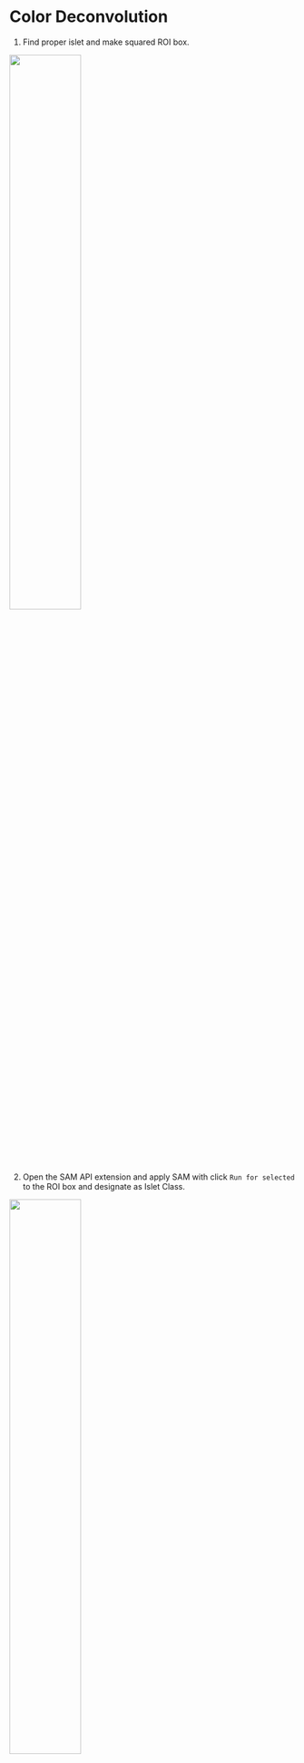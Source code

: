 # Color Deconvolution

1. Find proper islet and make squared ROI box.

  <img src="https://github.com/user-attachments/assets/14d90cca-6ace-4be2-a19a-e4abfb31fdd3" width=50%, height=50%>

2. Open the SAM API extension and apply SAM with click `Run for selected` to the ROI box and designate as Islet Class.

  <img src="https://github.com/user-attachments/assets/b6633e7b-06b8-4e9f-a5ee-d155450aad1e" width=50%, height=50%>
  <img src="https://github.com/user-attachments/assets/beb27057-7893-44c6-a303-1417e4102912" width=50%, height=50%>

3. Make square box at the non-islet area and designate as Background Class.

  <img src="https://github.com/user-attachments/assets/927d1c33-8984-48f2-b37a-bb34c921a6da" width=50%, height=50%>

4.Train pixel classifier
- **Classify** -> **Pixel classification** -> **Train pixel classifier**
- **Features** -> **Edit** -> **Channels (set Insulin, Glucagon, CD3+)**
- **Region** -> **Any object bounds(fast)**
- Save classifier named **{#slide}_classifier**
- Check with **Live Prediction**
- Click **Create objects**

  <img src="https://github.com/user-attachments/assets/6d1814f6-eff7-4e98-9abb-52a1a8347800" width=50%, height=50%>

5. Apply trained classifier after removing all Annotation squares in image.
- **Classify** -> **Pixel classification** -> **Load pixel classifier**
- **Choose model**
- **Region** -> **Everywhere**
- **Create objects**
- New object type = **Annotation**
- Minimun object size **20um^2**
- **Check Split objects** and Run
- Remove all the **Annotation (Background)**

  <img src="https://github.com/user-attachments/assets/66c36482-3163-4078-b1db-0035087b9146" width=50%, height=50%>

6. Run the script `2_get-bounding-box.groovy`, and it turns all the annotation boxes into Red squared ROI boxes.

7. Manual modification the ROI boxes.
